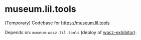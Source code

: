 # museum.lil.tools
(Temporary) Codebase for https://museum.lil.tools

Depends on: `museum-wacz.lil.tools` (deploy of [wacz-exhibitor](https://github.com/harvard-lil/wacz-exhibitor)).